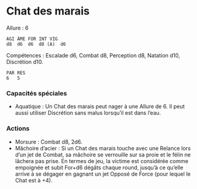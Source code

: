 # Chat des marais

Allure : 6

	AGI	ÂME	FOR	INT	VIG
	d8	d6	d6	d8 (A)	d6

Compétences : Escalade d6, Combat d8, Perception d8, Natation d10, Discrétion d10.

	PAR	RES
	6	5

### Capacités spéciales
- Aquatique : Un Chat des marais peut nager à une Allure de 6. Il peut aussi utiliser Discrétion sans malus lorsqu’il est dans l’eau.

### Actions
- Morsure : Combat d8, 2d6.
- Mâchoire d’acier : Si un Chat des marais touche avec une Relance lors d’un jet de Combat, sa mâchoire se verrouille sur sa proie et le félin ne lâchera pas prise. En termes de jeu, la victime est considérée comme empoignée et subit For+d6 dégâts chaque round, jusqu’à ce qu’elle arrive à se dégager en gagnant un jet Opposé de Force (pour lequel le Chat est à +4).

